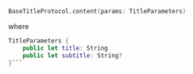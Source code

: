 ```swift
BaseTitleProtocol.content(params: TitleParameters)
```
where

```swift
TitleParameters {
    public let title: String
    public let subtitle: String?
}```